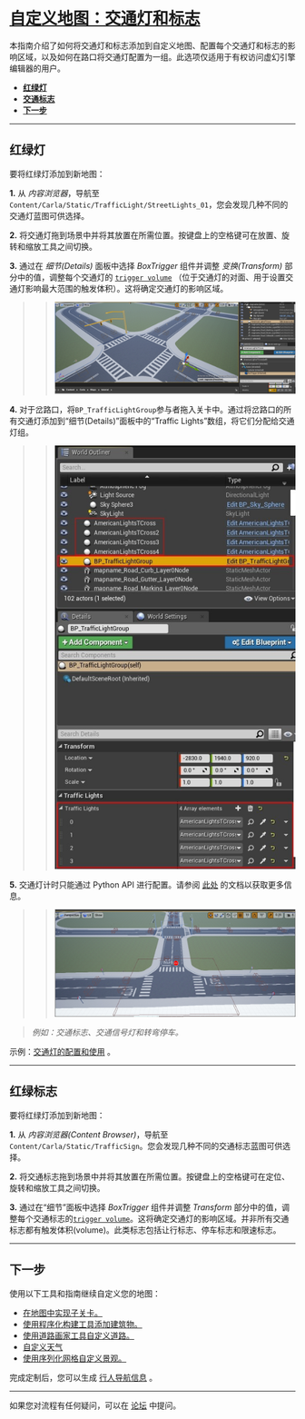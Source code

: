 # [自定义地图：交通灯和标志](https://carla.readthedocs.io/en/latest/tuto_M_custom_add_tl/)

本指南介绍了如何将交通灯和标志添加到自定义地图、配置每个交通灯和标志的影响区域，以及如何在路口将交通灯配置为一组。此选项仅适用于有权访问虚幻引擎编辑器的用户。

- [__红绿灯__](#traffic-lights)
- [__交通标志__](#traffic-signs)
- [__下一步__](#next-steps)

---

## 红绿灯 <span id="traffic-lights"></span>

要将红绿灯添加到新地图：

__1.__ 从 _内容浏览器_，导航至 `Content/Carla/Static/TrafficLight/StreetLights_01`，您会发现几种不同的交通灯蓝图可供选择。

__2.__ 将交通灯拖到场景中并将其放置在所需位置。按键盘上的空格键可在放置、旋转和缩放工具之间切换。

__3.__ 通过在 _细节(Details)_ 面板中选择 _BoxTrigger_ 组件并调整 _变换(Transform)_ 部分中的值，调整每个交通灯的 [`trigger volume`][triggerlink] （位于交通灯的对面、用于设置交通灯影响最大范围的触发体积）。这将确定交通灯的影响区域。

>>![ue_trafficlight](./img/ue_trafficlight.jpg)

__4.__ 对于岔路口，将`BP_TrafficLightGroup`参与者拖入关卡中。通过将岔路口的所有交通灯添加到“细节(Details)”面板中的“Traffic Lights”数组，将它们分配给交通灯组。

>>![ue_tl_group](./img/ue_tl_group.jpg)

__5.__ 交通灯计时只能通过 Python API 进行配置。请参阅 [此处](core_actors.md#traffic-signs-and-traffic-lights) 的文档以获取更多信息。 

>>![ue_tlsigns_example](./img/ue_tlsigns_example.jpg)

> _例如：交通标志、交通信号灯和转弯停车。_

[triggerlink]: python_api.md#carla.TrafficSign.trigger_volume

示例：[交通灯的配置和使用](tuto_G_traffic_light.md) 。

---

## 红绿标志 <span id="traffic-signs"></span>

要将红绿灯添加到新地图：

__1.__ 从 _内容浏览器(Content Browser)_，导航至 `Content/Carla/Static/TrafficSign`。您会发现几种不同的交通标志蓝图可供选择。

__2.__ 将交通标志拖到场景中并将其放置在所需位置。按键盘上的空格键可在定位、旋转和缩放工具之间切换。

__3.__ 通过在“细节”面板中选择 _BoxTrigger_ 组件并调整 _Transform_ 部分中的值，调整每个交通标志的[`trigger volume`][triggerlink]。这将确定交通灯的影响区域。并非所有交通标志都有触发体积(volume)。此类标志包括让行标志、停车标志和限速标志。 

---

## 下一步 <span id="next-steps"></span>

使用以下工具和指南继续自定义您的地图：

- [在地图中实现子关卡。](tuto_M_custom_layers.md)
- [使用程序化构建工具添加建筑物。](tuto_M_custom_buildings.md)
- [使用道路画家工具自定义道路。](tuto_M_custom_road_painter.md)
- [自定义天气](tuto_M_custom_weather_landscape.md#weather-customization)
- [使用序列化网格自定义景观。](tuto_M_custom_weather_landscape.md#add-serial-meshes)

完成定制后，您可以生成 [行人导航信息](tuto_M_generate_pedestrian_navigation.md) 。

---

如果您对流程有任何疑问，可以在 [论坛](https://github.com/carla-simulator/carla/discussions) 中提问。
